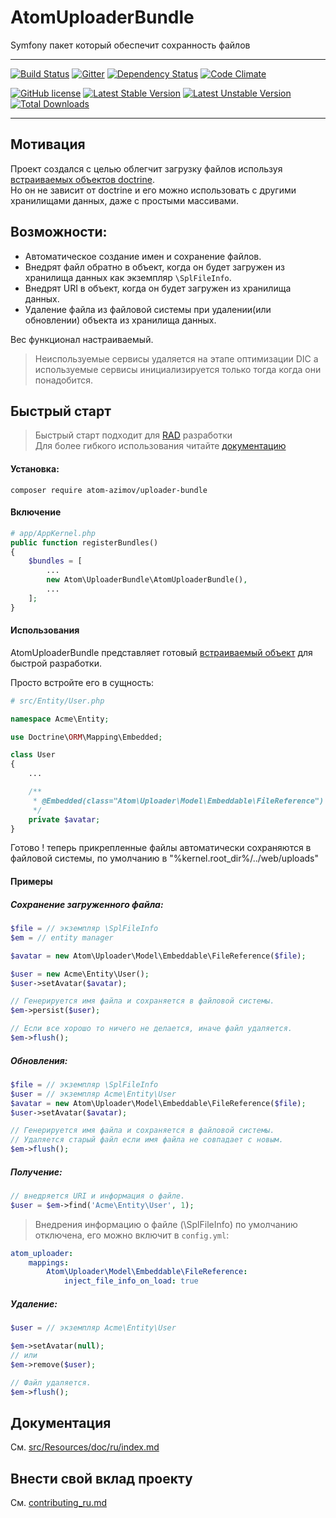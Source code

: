 AtomUploaderBundle
====

Symfony пакет который обеспечит сохранность файлов

---

[![Build Status](https://travis-ci.org/atom-azimov/uploader-bundle.svg?branch=master)](https://travis-ci.org/atom-azimov/uploader-bundle)
[![Gitter](https://badges.gitter.im/atom-azimov/uploader-bundle.svg)](https://gitter.im/atom-azimov/uploader-bundle?utm_source=badge&utm_medium=badge&utm_campaign=pr-badge&utm_content=badge)
[![Dependency Status](https://www.versioneye.com/user/projects/56e910044e714c004f4d09be/badge.svg?style=flat)](https://www.versioneye.com/user/projects/56e910044e714c004f4d09be)
[![Code Climate](https://codeclimate.com/github/atom-azimov/uploader-bundle/badges/gpa.svg)](https://codeclimate.com/github/atom-azimov/uploader-bundle)

[![GitHub license](https://img.shields.io/badge/license-MIT-blue.svg)](LICENSE)
[![Latest Stable Version](https://poser.pugx.org/atom-azimov/uploader-bundle/v/stable)](https://packagist.org/packages/atom-azimov/uploader-bundle)
[![Latest Unstable Version](https://poser.pugx.org/atom-azimov/uploader-bundle/v/unstable)](https://packagist.org/packages/atom-azimov/uploader-bundle)
[![Total Downloads](https://poser.pugx.org/atom-azimov/uploader-bundle/downloads)](https://packagist.org/packages/atom-azimov/uploader-bundle)

---

Мотивация
---

Проект создался с целью облегчит загрузку файлов используя [встраиваемых объектов doctrine][embeddables].<br />
Но он не зависит от doctrine и его можно использовать с другими хранилищами данных, даже с простыми массивами.

Возможности:
---

- Автоматическое создание имен и сохранение файлов.
- Внедрят файл обратно в объект, когда он будет загружен из хранилища данных как экземпляр `\SplFileInfo`.
- Внедрят URI в объект, когда он будет загружен из хранилища данных.
- Удаление файла из файловой системы при удалении(или обновлении) объекта из хранилища данных.

Вес функционал настраиваемый.

> Неиспользуемые сервисы удаляется на этапе оптимизации DIC
 а используемые сервисы инициализируется только тогда когда они понадобится.

Быстрый старт
---

> Быстрый старт подходит для [RAD] разработки<br />
> Для более гибкого использования читайте [документацию][documentation]

#### Установка:
```
composer require atom-azimov/uploader-bundle
```

#### Включение
```php
# app/AppKernel.php
public function registerBundles()
{
    $bundles = [
        ...
        new Atom\UploaderBundle\AtomUploaderBundle(),
        ...
    ];
}
```

#### Использования

AtomUploaderBundle представляет готовый
[встраиваемый объект][embeddables] для быстрой разработки.

Просто встройте его в сущность:
```php
# src/Entity/User.php

namespace Acme\Entity;

use Doctrine\ORM\Mapping\Embedded;

class User
{
    ...

    /**
     * @Embedded(class="Atom\Uploader\Model\Embeddable\FileReference")
     */
    private $avatar;
}
```

Готово ! теперь прикрепленные файлы автоматически сохраняются в файловой системы,
по умолчанию в "%kernel.root_dir%/../web/uploads"

#### Примеры

##### Сохранение загруженного файла:
```php
$file = // экземпляр \SplFileInfo
$em = // entity manager

$avatar = new Atom\Uploader\Model\Embeddable\FileReference($file);

$user = new Acme\Entity\User();
$user->setAvatar($avatar);

// Генерируется имя файла и сохраняется в файловой системы.
$em->persist($user);

// Если все хорошо то ничего не делается, иначе файл удаляется.
$em->flush();
```

##### Обновления:
```php
$file = // экземпляр \SplFileInfo
$user = // экземпляр Acme\Entity\User
$avatar = new Atom\Uploader\Model\Embeddable\FileReference($file);
$user->setAvatar($avatar);

// Генерируется имя файла и сохраняется в файловой системы.
// Удаляется старый файл если имя файла не совпадает с новым.
$em->flush();
```
##### Получение:
```php
// внедряется URI и информация о файле.
$user = $em->find('Acme\Entity\User', 1);
```
> Внедрения информацию о файле (\SplFileInfo) по умолчанию отключена,
> его можно включит в `config.yml`:
```yaml
atom_uploader:
    mappings:
        Atom\Uploader\Model\Embeddable\FileReference:
            inject_file_info_on_load: true
```

##### Удаление:
```php
$user = // экземпляр Acme\Entity\User

$em->setAvatar(null);
// или
$em->remove($user);

// Файл удаляется.
$em->flush();
```


Документация
---

См. [src/Resources/doc/ru/index.md][documentation]

Внести свой вклад проекту
---

См. [contributing_ru.md][contributing]

[embeddables]: http://doctrine-orm.readthedocs.org/projects/doctrine-orm/en/latest/tutorials/embeddables.html
[RAD]: https://ru.wikipedia.org/wiki/RAD_(%D0%BF%D1%80%D0%BE%D0%B3%D1%80%D0%B0%D0%BC%D0%BC%D0%B8%D1%80%D0%BE%D0%B2%D0%B0%D0%BD%D0%B8%D0%B5)
[documentation]: src/Resources/doc/ru/index.md
[contributing]: contributing_ru.md
